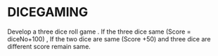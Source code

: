 # DICEGAMING
 Develop a three dice roll game . If the three dice same (Score = diceNo+100) , If the two dice are same (Score +50) and three dice are different score remain same.
